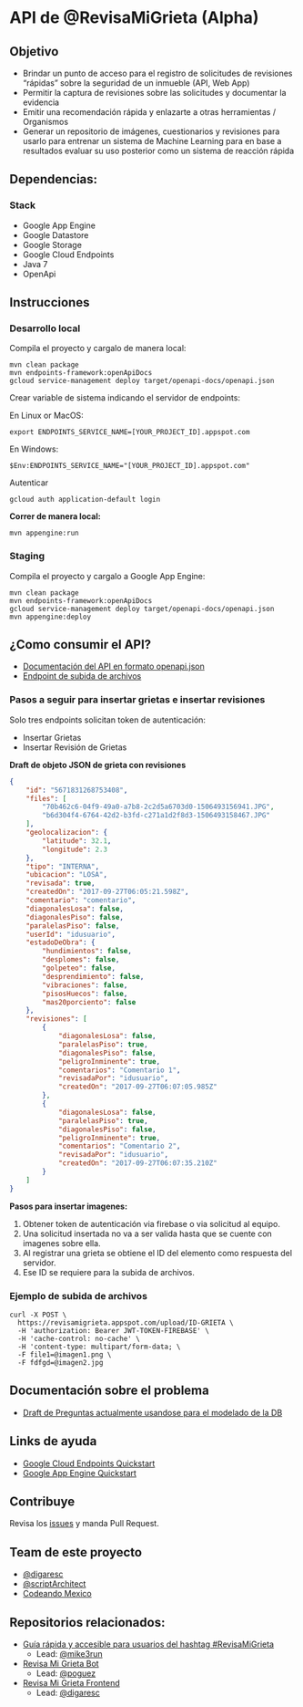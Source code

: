 # API de @RevisaMiGrieta (Alpha)

## Objetivo

- Brindar un punto de acceso para el registro de solicitudes de revisiones “rápidas” sobre la seguridad de un inmueble (API, Web App)
- Permitir la captura de revisiones sobre las solicitudes y documentar la evidencia
- Emitir una recomendación rápida y enlazarte a otras herramientas / Organismos
- Generar un repositorio de imágenes, cuestionarios y revisiones para usarlo para entrenar un sistema de Machine Learning para en base a resultados evaluar su uso posterior como un sistema de reacción rápida


## Dependencias:

### Stack

- Google App Engine
- Google Datastore
- Google Storage 
- Google Cloud Endpoints
- Java 7
- OpenApi

## Instrucciones
### Desarrollo local
Compila el proyecto y cargalo de manera local:

```
mvn clean package
mvn endpoints-framework:openApiDocs
gcloud service-management deploy target/openapi-docs/openapi.json
```
Crear variable de sistema indicando el servidor de endpoints:

En Linux or MacOS:

```
export ENDPOINTS_SERVICE_NAME=[YOUR_PROJECT_ID].appspot.com
```

En Windows:

```
$Env:ENDPOINTS_SERVICE_NAME="[YOUR_PROJECT_ID].appspot.com"
```

Autenticar

```
gcloud auth application-default login
```


**Correr de manera local:**

```
mvn appengine:run
```

### Staging
Compila el proyecto y cargalo a Google App Engine:

```
mvn clean package
mvn endpoints-framework:openApiDocs
gcloud service-management deploy target/openapi-docs/openapi.json
mvn appengine:deploy
```

## ¿Como consumir el API?
- [Documentación del API en formato openapi.json](http://digaresc.info/revisamigrieta-api-backend/)
- [Endpoint de subida de archivos](https://revisamigrieta.appspot.com/_ah/api/upload)

### Pasos a seguir para insertar grietas e insertar revisiones
Solo tres endpoints solicitan token de autenticación:

- Insertar Grietas
- Insertar Revisión de Grietas

**Draft de objeto JSON de grieta con revisiones**

```json
{
    "id": "5671831268753408",
    "files": [
        "70b462c6-04f9-49a0-a7b8-2c2d5a6703d0-1506493156941.JPG",
        "b6d304f4-6764-42d2-b3fd-c271a1d2f8d3-1506493158467.JPG"
    ],
    "geolocalizacion": {
        "latitude": 32.1,
        "longitude": 2.3
    },
    "tipo": "INTERNA",
    "ubicacion": "LOSA",
    "revisada": true,
    "createdOn": "2017-09-27T06:05:21.598Z",
    "comentario": "comentario",
    "diagonalesLosa": false,
    "diagonalesPiso": false,
    "paralelasPiso": false,
    "userId": "idusuario",
    "estadoDeObra": {
        "hundimientos": false,
        "desplomes": false,
        "golpeteo": false,
        "desprendimiento": false,
        "vibraciones": false,
        "pisosHuecos": false,
        "mas20porciento": false
    },
    "revisiones": [
        {
            "diagonalesLosa": false,
            "paralelasPiso": true,
            "diagonalesPiso": false,
            "peligroInminente": true,
            "comentarios": "Comentario 1",
            "revisadaPor": "idusuario",
            "createdOn": "2017-09-27T06:07:05.985Z"
        },
        {
            "diagonalesLosa": false,
            "paralelasPiso": true,
            "diagonalesPiso": false,
            "peligroInminente": true,
            "comentarios": "Comentario 2",
            "revisadaPor": "idusuario",
            "createdOn": "2017-09-27T06:07:35.210Z"
        }
    ]
}
```
**Pasos para insertar imagenes:**

1. Obtener token de autenticación via firebase o via solicitud al equipo.
2. Una solicitud insertada no va a ser valida hasta que se cuente con imagenes sobre ella.
3. Al registrar una grieta se obtiene el ID del elemento como respuesta del servidor.
4. Ese ID se requiere para la subida de archivos.


### Ejemplo de subida de archivos

```
curl -X POST \
  https://revisamigrieta.appspot.com/upload/ID-GRIETA \
  -H 'authorization: Bearer JWT-TOKEN-FIREBASE' \
  -H 'cache-control: no-cache' \
  -H 'content-type: multipart/form-data; \
  -F file1=@imagen1.png \
  -F fdfgd=@imagen2.jpg 
```

## Documentación sobre el problema
- [Draft de Preguntas actualmente usandose para el modelado de la DB](https://github.com/digaresc/revisamigrieta-api-backend/blob/master/PREGUNTAS.MD)


## Links de ayuda
- [Google Cloud Endpoints Quickstart](https://cloud.google.com/endpoints/docs/frameworks/java/get-started-frameworks-java)
- [Google App Engine Quickstart](https://cloud.google.com/appengine/docs/standard/java/quickstart)

## Contribuye
Revisa los [issues](https://github.com/digaresc/revisamigrieta-api-backend/issues) y manda Pull Request.

## Team de este proyecto
 - [@digaresc](http://digaresc.info)
 - [@scriptArchitect](github.com/scriptArchitect)
 - [Codeando Mexico](https://github.com/CodeandoMexico/terremoto-cdmx)
 
## Repositorios relacionados:

- [Guía rápida y accesible para usuarios del hashtag #RevisaMiGrieta](https://github.com/codersmexico/grieta-landing)
    - Lead: [@mike3run](https://github.com/mike3run)
- [Revisa Mi Grieta Bot](https://github.com/codersmexico/revisa-mi-grieta-bot)
    - Lead: [@poguez](https://github.com/poguez)
- [Revisa Mi Grieta Frontend](https://github.com/digaresc/revisamigrieta-frontend)
    - Lead: [@digaresc](https://github.com/digaresc)
